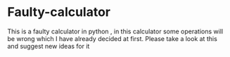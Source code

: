 # Faulty-calculator
This is a faulty calculator in python , in this calculator some operations will be wrong which I have already decided at first.
Please take a look at this and suggest new ideas for it
